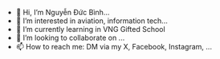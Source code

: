 - 👋 Hi, I’m Nguyễn Đức Bình...
- 👀 I’m interested in aviation, information tech...
- 🌱 I’m currently learning in VNG Gifted School
- 💞️ I’m looking to collaborate on ...
- 📫 How to reach me: DM via my X, Facebook, Instagram, ...


<!---
blogbinh/blogbinh is a ✨ special ✨ repository because its `README.md` (this file) appears on your GitHub profile.
You can click the Preview link to take a look at your changes.
--->
